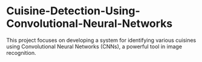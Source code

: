 # Cuisine-Detection-Using-Convolutional-Neural-Networks
This project focuses on developing a system for identifying various cuisines using Convolutional Neural Networks (CNNs), a powerful tool in image recognition.
